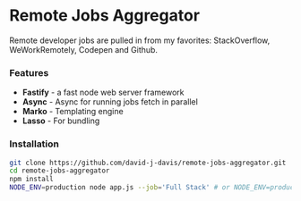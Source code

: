 # Remote Jobs Aggregator

Remote developer jobs are pulled in from my favorites: StackOverflow, WeWorkRemotely, Codepen and Github.

### Features 
+ **Fastify** - a fast node web server framework
+ **Async** - Async for running jobs fetch in parallel
+ **Marko** - Templating engine
+ **Lasso** - For bundling

### Installation

```bash
git clone https://github.com/david-j-davis/remote-jobs-aggregator.git
cd remote-jobs-aggregator
npm install
NODE_ENV=production node app.js --job='Full Stack' # or NODE_ENV=production node app.js --job='Front End'
```